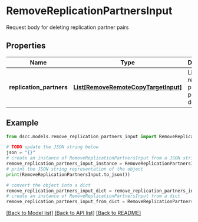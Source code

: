# RemoveReplicationPartnersInput

Request body for deleting replication partner pairs

## Properties

Name | Type | Description | Notes
------------ | ------------- | ------------- | -------------
**replication_partners** | [**List[RemoveRemoteCopyTargetInput]**](RemoveRemoteCopyTargetInput.md) | List of replication partner pairs to be deleted | 

## Example

```python
from dscc.models.remove_replication_partners_input import RemoveReplicationPartnersInput

# TODO update the JSON string below
json = "{}"
# create an instance of RemoveReplicationPartnersInput from a JSON string
remove_replication_partners_input_instance = RemoveReplicationPartnersInput.from_json(json)
# print the JSON string representation of the object
print(RemoveReplicationPartnersInput.to_json())

# convert the object into a dict
remove_replication_partners_input_dict = remove_replication_partners_input_instance.to_dict()
# create an instance of RemoveReplicationPartnersInput from a dict
remove_replication_partners_input_from_dict = RemoveReplicationPartnersInput.from_dict(remove_replication_partners_input_dict)
```
[[Back to Model list]](../README.md#documentation-for-models) [[Back to API list]](../README.md#documentation-for-api-endpoints) [[Back to README]](../README.md)


